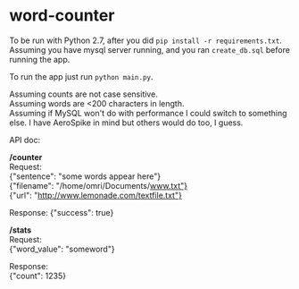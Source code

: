 # word-counter

To be run with Python 2.7, after you did `pip install -r requirements.txt`.
Assuming you have mysql server running, and you ran `create_db.sql` before running the app.

To run the app just run `python main.py`.

Assuming counts are not case sensitive.<br/>
Assuming words are <200 characters in length.<br/>
Assuming if MySQL won't do with performance I could switch to something else. I have AeroSpike in mind but others would do too, I guess.

API doc:

<b>/counter</b><br/>
Request:<br/>
{"sentence": "some words appear here"}<br/>
{"filename": "/home/omri/Documents/www.txt"}<br/>
{"url": "http://www.lemonade.com/textfile.txt"}<br/>

Response:
{"success": true}

<b>/stats</b><br/>
Request:<br/>
{"word_value": "someword"}

Response:<br/>
{"count": 1235}